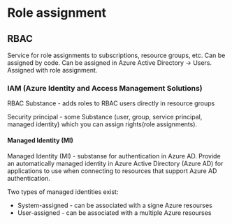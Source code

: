 # Role assignment

## RBAC

Service for role assignments to subscriptions, resource groups, etc. Can be assigned by code. Can be assigned in Azure Active Directory -> Users. Assigned with role assignment.

### IAM (Azure Identity and Access Management Solutions)

RBAC Substance - adds roles to RBAC users directly in resource groups

Security principal - some Substance (user, group, service principal, managed identity) which you can assign rights(role assignments).

#### Managed Identity (MI)

Managed Identity (MI) - substanse for authentication in Azure AD. Provide an automatically managed identity in Azure Active Directory (Azure AD) for applications to use when connecting to resources that support Azure AD authentication.

Two types of managed identities exist:

- System-assigned - can be associated with a signe Azure resourses
- User-assigned - can be associated with a multiple Azure resourses